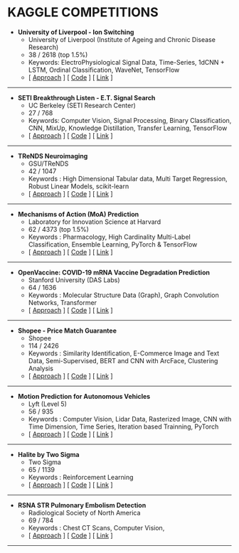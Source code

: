 # KAGGLE COMPETITIONS


- **University of Liverpool - Ion Switching**
    - University of Liverpool (Institute of Ageing and Chronic Disease Research)
    - 38 / 2618 (top 1.5%)
    - Keywords: ElectroPhysiological Signal Data, Time-Series, 1dCNN + LSTM, Ordinal Classification, WaveNet, TensorFlow
    - [ [Approach](https://link-url-here.org) ]  [ [Code](https://link-url-here.org) ]  [ [Link](https://www.kaggle.com/c/liverpool-ion-switching/) ]
 
---

- **SETI Breakthrough Listen - E.T. Signal Search**
    - UC Berkeley (SETI Research Center)
    - 27 / 768
    - Keywords: Computer Vision, Signal Processing, Binary Classification, CNN, MixUp, Knowledge Distillation, Transfer Learning, TensorFlow
    - [ [Approach](https://link-url-here.org) ]  [ [Code](https://link-url-here.org) ]  [ [Link](https://www.kaggle.com/c/seti-breakthrough-listen) ]

---

- **TReNDS Neuroimaging**
    - GSU/TReNDS
    - 42 / 1047
    - Keywords : High Dimensional Tabular data, Multi Target Regression, Robust Linear Models, scikit-learn
    - [ [Approach](https://link-url-here.org) ]  [ [Code](https://link-url-here.org) ]  [ [Link](https://www.kaggle.com/c/trends-assessment-prediction) ]
    
---

- **Mechanisms of Action (MoA) Prediction**
    - Laboratory for Innovation Science at Harvard
    - 62 / 4373 (top 1.5%)
    -  Keywords : Pharmacology, High Cardinality Multi-Label Classification, Ensemble Learning, PyTorch & TensorFlow
    - [ [Approach](https://link-url-here.org) ]  [ [Code](https://link-url-here.org) ]  [ [Link](https://www.kaggle.com/c/lish-moa/) ]

---

- **OpenVaccine: COVID-19 mRNA Vaccine Degradation Prediction**
    - Stanford University (DAS Labs)
    - 64 / 1636
    -  Keywords : Molecular Structure Data (Graph), Graph Convolution Networks, Transformer  
    - [ [Approach](https://link-url-here.org) ]  [ [Code](https://link-url-here.org) ]  [ [Link](https://www.kaggle.com/c/stanford-covid-vaccine/) ]
    
---

- **Shopee - Price Match Guarantee**
    - Shopee
    - 114 / 2426
    -  Keywords :  Similarity Identification, E-Commerce Image and Text Data, Semi-Supervised,  BERT and CNN with ArcFace, Clustering Analysis
    - [ [Approach](https://link-url-here.org) ]  [ [Code](https://link-url-here.org) ]  [ [Link](https://www.kaggle.com/c/shopee-product-matching/) ] 

---

- **Motion Prediction for Autonomous Vehicles**
    - Lyft (Level 5)
    - 56 / 935
    -  Keywords : Computer Vision, Lidar Data, Rasterized Image, CNN with Time Dimension, Time Series, Iteration based Trainning, PyTorch
    - [ [Approach](https://link-url-here.org) ]  [ [Code](https://link-url-here.org) ]  [ [Link](https://www.kaggle.com/c/lyft-motion-prediction-autonomous-vehicles) ]

---

- **Halite by Two Sigma**
    - Two Sigma
    - 65 / 1139 
    -  Keywords : Reinforcement Learning
    - [ [Approach](https://link-url-here.org) ]  [ [Code](https://link-url-here.org) ]  [ [Link](https://www.kaggle.com/c/halite) ]

---

- **RSNA STR Pulmonary Embolism Detection**
    - Radiological Society of North America
    - 69 / 784
    -  Keywords : Chest CT Scans, Computer Vision,
    - [ [Approach](https://link-url-here.org) ]  [ [Code](https://link-url-here.org) ]  [ [Link](https://www.kaggle.com/c/rsna-str-pulmonary-embolism-detection/) ]

---
